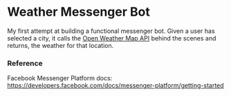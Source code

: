 # Weather Messenger Bot

My first attempt at building a functional messenger bot. Given a user has selected a city, it calls the [Open Weather Map API](https://openweathermap.org/api) behind the scenes and returns, the weather for that location.

### Reference
Facebook Messenger Platform docs: https://developers.facebook.com/docs/messenger-platform/getting-started